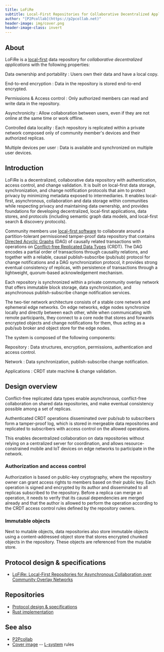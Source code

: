 ```yaml
---
title: LoFiRe
subtitle: Local-First Repositories for Collaborative Decentralized Applications
author: "[P2Pcollab](https://p2pcollab.net)"
header-image: img/cover.png
header-image-class: invert
---
```


## About

LoFiRe is a
[local-first](https://www.inkandswitch.com/local-first/)
data repository for *collaborative decentralized applications*
with the following properties:

Data ownership and portability
: Users own their data and have a local copy.

End-to-end encryption
: Data in the repository is stored end-to-end encrypted.

Permissions & Access control
: Only authorized members can read and write data in the repository.

Asynchronicity
: Allow collaboration between users,
  even if they are not online at the same time or work offline.

Controlled data locality
: Each repository is replicated within a private network composed only of community member's devices and their authorized replicas.

Multiple devices per user
: Data is available and synchronized on multiple user devices.

## Introduction

LoFiRe is a decentralized, collaborative data repository
with authentication, access control, and change validation.
It is built on local-first data storage, synchronization, and change notification protocols
that aim to protect privacy by minimizing metadata exposed to intermediaries.
It enables local-first, asynchronous, collaboration and data storage within communities
while respecting privacy and maintaining data ownership,
and provides foundations for developing
decentralized, local-first applications, data stores, and protocols
(including semantic graph data models, and local-first search & discovery protocols).

Community members use [local-first software](https://www.inkandswitch.com/local-first/)
to collaborate around a partition-tolerant permissioned tamper-proof data repository
that contains [Directed Acyclic Graphs](https://en.wikipedia.org/wiki/Directed_acyclic_graph) (DAG)
of causally related transactions with operations on
[Conflict-free Replicated Data Types](https://en.wikipedia.org/wiki/Conflict-free_replicated_data_type) (CRDT).
The DAG encodes a partial order of transactions through causality relations,
and together with a reliable, causal publish-subscribe (pub/sub) protocol for change notifications
and a DAG synchronization protocol,
it provides strong eventual consistency of replicas,
with persistence of transactions through a lightweight, quorum-based acknowledgement mechanism.

Each repository is synchronized within a private community overlay network
that offers immutable block storage, data synchronization,
and asynchronous publish-subscribe change notification services.

The two-tier network architecture consists of a stable core network and ephemeral edge networks.
On edge networks, edge nodes synchronize locally and directly between each other,
while when communicating with remote participants, they connect to a core node
that stores and forwards encrypted objects and change notifications for them,
thus acting as a pub/sub broker and object store for the edge nodes.

The system is composed of the following components:

Repository
: Data structures, encryption, permissions, authentication and access control.

Network
: Data synchronization, publish-subscribe change notification.

Applications
: CRDT state machine & change validation.

## Design overview

Conflict-free replicated data types enable asynchronous,
conflict-free collaboration on shared data repositories,
and make eventual consistency possible among a set of replicas.

Authenticated CRDT operations disseminated over pub/sub to subscribers
form a tamper-proof log, which is stored in mergeable data repositories
and replicated to subscribers with access control on the allowed operations.

This enables decentralized collaboration on data repositories
without relying on a centralized server for coordination,
and allows resource-constrained mobile and IoT devices on edge networks
to participate in the network.

### Authorization and access control

Authorization is based on public-key cryptography,
where the repository owner can grant access rights to members based on their public key.
Each operation is signed and encrypted by its author
and disseminated to all replicas subscribed to the repository.
Before a replica can merge an operation,
it needs to verify that its causal dependencies are merged already
and that the author is allowed to perform the operation
according to the CRDT access control rules defined by the repository owners.

### Immutable objects

Next to mutable objects, data repositories also store immutable objects
using a content-addressed object store that stores encrypted chunked objects in the repository.
These objects are referenced from the mutable store.

## Protocol design & specifications

- [LoFiRe: Local-First Repositories for Asynchronous Collaboration over Community Overlay Networks](design/lofire.md)

## Repositories

- [Protocol design & specifications](https://github.com/p2pcollab/lofire)
- [Rust implementation](https://github.com/p2pcollab/lofire-rs)

## See also

- [P2Pcollab](https://p2pcollab.net)
- [Cover image](https://tg-x.net/lsys/#?i=30&r=L%20%3A%20S%0AS%20%3A%20F%2B%3E%5BF-Y%5BS%5D%5DF%29G%0AY%20%3A--%5B%7CF-F-FY%5D%0AG%3A%20FGY%5B%2BF%5D%2BY&p.size=9,0.0001&p.angle=-3769.0402,0.042717&offsets=0,0,0&s.size=8.8,7.5&s.angle=7.6,4&l=0.218&c=black,white,cyan,#e8cc00,#007272,#ff4c00&play=0&anim=return%20%7B%0A%20angle%3A%20t%2F50%2C%0A%20angleG%3A%20t%2F50%2C%0A%20size%3A%20null%2C%0A%20sizeG%3A%20null%2C%0A%20offsetX%3A%20null%2C%0A%20offsetY%3A%20null%2C%0A%20rotation%3A%20null%0A%20%7D&name=pollenate) --
  [L-system](https://en.wikipedia.org/wiki/L-system) rules
